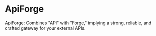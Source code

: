 # ApiForge
ApiForge: Combines "API" with "Forge," implying a strong, reliable, and crafted gateway for your external APIs.
